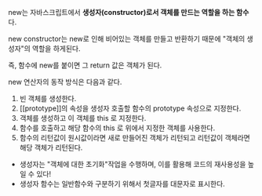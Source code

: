 
new는 자바스크립트에서 **생성자(constructor)로서 객체를 만드는 역할을 하는 함수**다. 

new constructor는 new로 인해 비어있는 객체를 만들고 반환하기 때문에 "객체의 생성자"의 역할을 하게된다.

즉, 함수에 new를 붙이면 그 return 값은 객체가 된다.

new 연산자의 동작 방식은 다음과 같다.

1. 빈 객체를 생성한다.
2. [[prototype]]의 속성을 생성자 호출할 함수의 prototype 속성으로 지정한다.
3. 객체를 생성하고 이 객체를 this 로 지정한다.
4. 함수를 호출하고 해당 함수의 this 로 위에서 지정한 객체를 사용한다.
5. 함수의 리턴값이 원시값이라면 새로 만들어진 객체가 리턴되고 리턴값이 객체라면 해당 객체가 리턴된다.



+ 생성자는 "객체에 대한 초기화"작업을 수행하며, 이를 활용해 코드의 재사용성을 높일 수 있다!
+ 생성자 함수는 일반함수와 구분하기 위해서 첫글자를 대문자로 표시한다.
